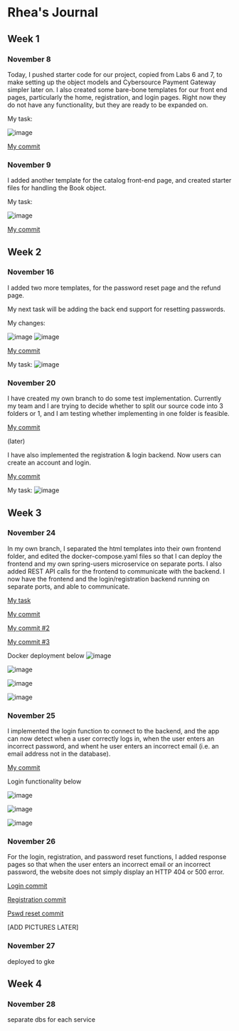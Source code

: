 # Rhea's Journal

## Week 1

### November 8

Today, I pushed starter code for our project, copied from Labs 6 and 7, to make setting up the object models and Cybersource Payment Gateway simpler later on. I also created some bare-bone templates for our front end pages, particularly the home, registration, and login pages. Right now they do not have any functionality, but they are ready to be expanded on.

My task:

![image](images/rhea-nov-8.PNG)

[My commit](https://github.com/nguyensjsu/fa21-172-dmg/commit/ce91cf02daecc39a9424f7f29f1c6e757c287939)

### November 9

I added another template for the catalog front-end page, and created starter files for handling the Book object.

My task:

![image](images/rhea-nov-8.PNG)

[My commit](https://github.com/nguyensjsu/fa21-172-dmg/commit/0f5394a36cc3597018581f0fe3f0ee9d2772ab38)

## Week 2

### November 16

I added two more templates, for the password reset page and the refund page. 

My next task will be adding the back end support for resetting passwords.

My changes:

![image](https://github.com/nguyensjsu/fa21-172-dmg/blob/main/Journal/rhea_journal/images/nov-16-a.JPG)
![image](https://github.com/nguyensjsu/fa21-172-dmg/blob/main/Journal/rhea_journal/images/nov-16-b.JPG)

[My commit](https://github.com/nguyensjsu/fa21-172-dmg/commit/67c1d610a932215575b247d63144d5debc5e3997)

My task:
![image](https://github.com/nguyensjsu/fa21-172-dmg/blob/main/Journal/rhea_journal/images/nov-16-board.JPG)

### November 20

I have created my own branch to do some test implementation. Currently my team and I are trying to decide whether to split our source code into 3 folders or 1, and I am testing whether implementing in one folder is feasible. 

[My commit](https://github.com/nguyensjsu/fa21-172-dmg/commit/1d2ef67a0420178ea9e42120a8b78bf7dd775231)

(later)

I have also implemented the registration & login backend. Now users can create an account and login. 

[My commit](https://github.com/nguyensjsu/fa21-172-dmg/commit/357db383d9f201f86ee577356b77c53c0ed0baf8)

My task:
![image](https://github.com/nguyensjsu/fa21-172-dmg/blob/main/Journal/rhea_journal/images/nov-20-board.JPG)

## Week 3

### November 24

In my own branch, I separated the html templates into their own frontend folder, and edited the docker-compose.yaml files so that I can deploy the frontend and my own spring-users microservice on separate ports. I also added REST API calls for the frontend to communicate with the backend. I now have the frontend and the login/registration backend running on separate ports, and able to communicate. 

[My task](https://github.com/nguyensjsu/fa21-172-dmg/blob/main/Journal/rhea_journal/images/nov-24-tasks.JPG)

[My commit](https://github.com/nguyensjsu/fa21-172-dmg/commit/e3f84627b80654e5d5cba07b20793e60cb6bdcd8)

[My commit #2](https://github.com/nguyensjsu/fa21-172-dmg/commit/71fbbfa7734a7dc6c8171b1bda5977f05dfade92)

[My commit #3](https://github.com/nguyensjsu/fa21-172-dmg/commit/d32dac2ba9e19ce4c3970fbb617dac9371d9abf2)

Docker deployment below
![image](https://github.com/nguyensjsu/fa21-172-dmg/blob/main/Journal/rhea_journal/images/nov-24-b.JPG)

![image](https://github.com/nguyensjsu/fa21-172-dmg/blob/main/Journal/rhea_journal/images/nov-24-c.JPG)

![image](https://github.com/nguyensjsu/fa21-172-dmg/blob/main/Journal/rhea_journal/images/nov-24-d.JPG)

![image](https://github.com/nguyensjsu/fa21-172-dmg/blob/main/Journal/rhea_journal/images/nov-24-a.JPG)

### November 25

I implemented the login function to connect to the backend, and the app can now detect when a user correctly logs in, when the user enters an incorrect password, and whent he user enters an incorrect email (i.e. an email address not in the database).

[My commit](https://github.com/nguyensjsu/fa21-172-dmg/commit/31aca83dd43508ca850e7b404b8ee7dd3daf2c64)

Login functionality below

![image](https://github.com/nguyensjsu/fa21-172-dmg/blob/main/Journal/rhea_journal/images/nov-25-a.JPG)

![image](https://github.com/nguyensjsu/fa21-172-dmg/blob/main/Journal/rhea_journal/images/nov-25-b.JPG)

![image](https://github.com/nguyensjsu/fa21-172-dmg/blob/main/Journal/rhea_journal/images/nov-25-c.JPG)

### November 26

For the login, registration, and password reset functions, I added response pages so that when the user enters an incorrect email or an incorrect password, the website does not simply display an HTTP 404 or 500 error. 

[Login commit](https://github.com/nguyensjsu/fa21-172-dmg/commit/42b2561e811a8e4a50999e9f36cfd57c81dc9b4e)

[Registration commit](https://github.com/nguyensjsu/fa21-172-dmg/commit/0d0589ccf0a9c572b6b9113e8ca0506a593a71eb)

[Pswd reset commit](https://github.com/nguyensjsu/fa21-172-dmg/commit/578ac1db2e25a3627a22b4a1cdcb7455df67b457)

[ADD PICTURES LATER]

### November 27

deployed to gke

## Week 4

### November 28

separate dbs for each service
